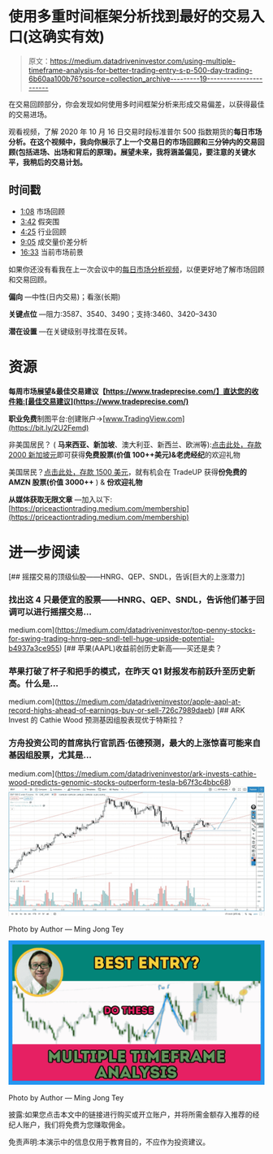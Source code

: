# 使用多重时间框架分析找到最好的交易入口(这确实有效)

> 原文：<https://medium.datadriveninvestor.com/using-multiple-timeframe-analysis-for-better-trading-entry-s-p-500-day-trading-6b60aa100b76?source=collection_archive---------19----------------------->

在交易回顾部分，你会发现如何使用多时间框架分析来形成交易偏差，以获得最佳的交易进场。

观看视频，了解 2020 年 10 月 16 日交易时段标准普尔 500 指数期货的**每日市场分析。在这个视频中，我向你展示了上一个交易日的市场回顾和三分钟内的交易回顾(包括进场、出场和背后的原理)。展望未来，我将涵盖偏见，要注意的关键水平，我稍后的交易计划。**

## 时间戳

*   [1:08](https://www.youtube.com/watch?v=dEnPN48VKZM&t=68s) 市场回顾
*   [3:42](https://www.youtube.com/watch?v=dEnPN48VKZM&t=222s) 假突围
*   [4:25](https://www.youtube.com/watch?v=dEnPN48VKZM&t=265s) 行业回顾
*   [9:05](https://www.youtube.com/watch?v=dEnPN48VKZM&t=545s) 成交量价差分析
*   [16:33](https://www.youtube.com/watch?v=dEnPN48VKZM&t=993s) 当前市场前景

如果你还没有看我在上一次会议中的[每日市场分析视频](https://www.youtube.com/watch?v=GbTnbGVGYmM)，以便更好地了解市场回顾和交易回顾。

**偏向** —中性(日内交易)；看涨(长期)

**关键点位** —阻力:3587、3540、3490；支持:3460、3420–3430

**潜在设置** —在关键级别寻找潜在反转。

# 资源

**每周市场展望&最佳交易建议【https://www.tradeprecise.com/】直达您的收件箱:[最佳交易建议](https://www.tradeprecise.com/)**

**职业免费**制图平台:创建账户→[www.TradingView.com](https://bit.ly/2U2Femd)

非美国居民？ ( **马来西亚、新加坡**、澳大利亚、新西兰、欧洲等):[点击此处，存款 2000 新加坡元](https://ji.hn/sgtiger)即可获得**免费股票(价值 100++美元)&老虎经纪**的欢迎礼物

美国居民？[点击此处，存款 1500 美元](https://ji.hn/ustradeup)，就有机会在 TradeUP 获得**份免费的 AMZN 股票(价值 3000++** ) & **份欢迎礼物**

**从媒体获取无限文章** —加入以下:[https://priceactiontrading.medium.com/membership](https://priceactiontrading.medium.com/membership)

# 进一步阅读

[](https://medium.com/datadriveninvestor/top-penny-stocks-for-swing-trading-hnrg-qep-sndl-tell-huge-upside-potential-b4937a3ce955) [## 摇摆交易的顶级仙股——HNRG、QEP、SNDL，告诉[巨大的上涨潜力]

### 找出这 4 只最便宜的股票——HNRG、QEP、SNDL，告诉他们基于回调可以进行摇摆交易…

medium.com](https://medium.com/datadriveninvestor/top-penny-stocks-for-swing-trading-hnrg-qep-sndl-tell-huge-upside-potential-b4937a3ce955) [](https://medium.com/datadriveninvestor/apple-aapl-at-record-highs-ahead-of-earnings-buy-or-sell-726c7989daeb) [## 苹果(AAPL)收益前创历史新高——买还是卖？

### 苹果打破了杯子和把手的模式，在昨天 Q1 财报发布前跃升至历史新高。什么是…

medium.com](https://medium.com/datadriveninvestor/apple-aapl-at-record-highs-ahead-of-earnings-buy-or-sell-726c7989daeb) [](https://medium.com/datadriveninvestor/ark-invests-cathie-wood-predicts-genomic-stocks-outperform-tesla-b67f3c4bbc68) [## ARK Invest 的 Cathie Wood 预测基因组股表现优于特斯拉？

### 方舟投资公司的首席执行官凯西·伍德预测，最大的上涨惊喜可能来自基因组股票，尤其是…

medium.com](https://medium.com/datadriveninvestor/ark-invests-cathie-wood-predicts-genomic-stocks-outperform-tesla-b67f3c4bbc68) ![](img/9beef59b2e51c4b925b31f488163daf5.png)

Photo by Author — Ming Jong Tey

![](img/88c49141098f2b46f244c0644f5048e4.png)

Photo by Author — Ming Jong Tey

披露:如果您点击本文中的链接进行购买或开立账户，并将所需金额存入推荐的经纪人账户，我们将免费为您赚取佣金。

免责声明:本演示中的信息仅用于教育目的，不应作为投资建议。